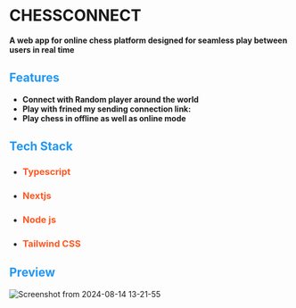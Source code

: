 # CHESSCONNECT

**A web app for online chess platform designed for seamless play between users in real time**

## <span style="color:#2196F3">Features</span>

- **Connect with Random player around the world**
- **Play with frined my sending connection link:**
- **Play chess in offline as well as online mode**

## <span style="color:#2196F3">Tech Stack</span>

- ### <span style="color:#FF5722">Typescript</span>
- ### <span style="color:#FF5722">Nextjs</span>
- ### <span style="color:#FF5722">Node js</span>
- ### <span style="color:#FF5722">Tailwind CSS</span>

## <span style="color:#2196F3">Preview</span>
![Screenshot from 2024-08-14 13-21-55](https://github.com/user-attachments/assets/ebfa81c9-4e41-4b8a-b26a-48163aa6f4e4)

